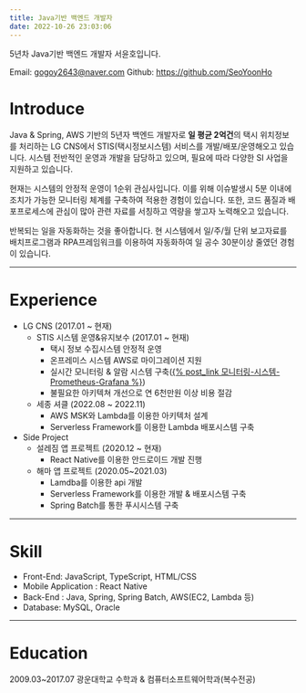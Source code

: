 ```yaml
---
title: Java기반 백엔드 개발자
date: 2022-10-26 23:03:06
---
```

5년차 Java기반 백엔드 개발자 서윤호입니다.

Email: gogoy2643@naver.com
Github: https://github.com/SeoYoonHo

# Introduce
Java & Spring, AWS 기반의 5년자 백엔드 개발자로 **일 평균 2억건**의 택시 위치정보를 처리하는 LG CNS에서 STIS(택시정보시스템) 서비스를 개발/배포/운영해오고 있습니다. 시스템 전반적인 운영과 개발을 담당하고 있으며, 필요에 따라 다양한 SI 사업을 지원하고 있습니다.

현재는 시스템의 안정적 운영이 1순위 관심사입니다. 이를 위해 이슈발생시 5분 이내에 조치가 가능한 모니터링 체계를 구축하여 적용한 경험이 있습니다. 또한, 코드 품질과 배포프로세스에 관심이 많아 관련 자료를 서칭하고 역량을 쌓고자 노력해오고 있습니다.

반복되는 일을 자동화하는 것을 좋아합니다. 현 시스템에서 일/주/월 단위 보고자료를 배치프로그램과 RPA프레임워크를 이용하여 자동화하여 일 공수 30분이상 줄였던 경험이 있습니다.

---
# Experience
- LG CNS (2017.01 ~ 현재)
  - STIS 시스템 운영&유지보수 (2017.01 ~ 현재)
    - 택시 정보 수집시스템 안정적 운영
    - 온프레미스 시스템 AWS로 마이그레이션 지원
    - 실시간 모니터링 & 알람 시스템 구축(<u>{% post_link 모니터링-시스템-Prometheus-Grafana %}</u>)
    - 불필요한 아키텍쳐 개선으로 연 6천만원 이상 비용 절감
  - 세종 셔클 (2022.08 ~ 2022.11)
    - AWS MSK와 Lambda를 이용한 아키텍처 설계
    - Serverless Framework를 이용한 Lambda 배포시스템 구축
- Side Project
  - 설레짐 앱 프로젝트 (2020.12 ~ 현재)
    - React Native를 이용한 안드로이드 개발 진행
  - 해마 앱 프로젝트 (2020.05~2021.03)
    - Lamdba를 이용한 api 개발
    - Serverless Framework를 이용한 개발 & 배포시스템 구축
    - Spring Batch를 통한 푸시시스템 구축

---
# Skill
- Front-End: JavaScript, TypeScript, HTML/CSS
- Mobile Application : React Native
- Back-End : Java, Spring, Spring Batch, AWS(EC2, Lambda 등)
- Database: MySQL, Oracle
---
# Education
2009.03~2017.07 광운대학교 수학과 & 컴퓨터소프트웨어학과(복수전공)